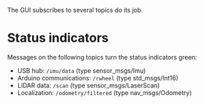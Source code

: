 The GUI subscribes to several topics do its job.

# Status indicators
Messages on the following topics turn the status indicators green:
- USB hub: `/imu/data` (type sensor_msgs/Imu)
- Arduino communications: `/rwheel` (type std_msgs/Int16)
- LIDAR data: `/scan` (type sensor_msgs/LaserScan)
- Localization: `/odometry/filtered` (type nav_msgs/Odometry)
